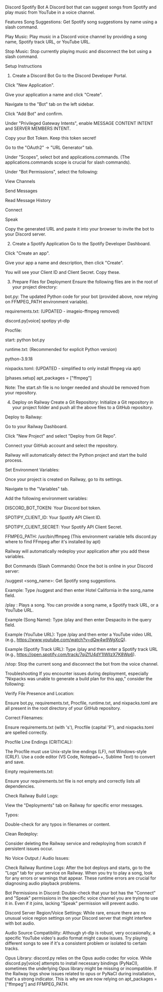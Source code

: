 Discord Spotify Bot
A Discord bot that can suggest songs from Spotify and play music from YouTube in a voice channel.

Features
Song Suggestions: Get Spotify song suggestions by name using a slash command.

Play Music: Play music in a Discord voice channel by providing a song name, Spotify track URL, or YouTube URL.

Stop Music: Stop currently playing music and disconnect the bot using a slash command.

Setup Instructions
1. Create a Discord Bot
Go to the Discord Developer Portal.

Click "New Application".

Give your application a name and click "Create".

Navigate to the "Bot" tab on the left sidebar.

Click "Add Bot" and confirm.

Under "Privileged Gateway Intents", enable MESSAGE CONTENT INTENT and SERVER MEMBERS INTENT.

Copy your Bot Token. Keep this token secret!

Go to the "OAuth2" -> "URL Generator" tab.

Under "Scopes", select bot and applications.commands. (The applications.commands scope is crucial for slash commands).

Under "Bot Permissions", select the following:

View Channels

Send Messages

Read Message History

Connect

Speak

Copy the generated URL and paste it into your browser to invite the bot to your Discord server.

2. Create a Spotify Application
Go to the Spotify Developer Dashboard.

Click "Create an app".

Give your app a name and description, then click "Create".

You will see your Client ID and Client Secret. Copy these.

3. Prepare Files for Deployment
Ensure the following files are in the root of your project directory:

bot.py: The updated Python code for your bot (provided above, now relying on FFMPEG_PATH environment variable).

requirements.txt: (UPDATED - imageio-ffmpeg removed)

discord.py[voice]
spotipy
yt-dlp

Procfile:

start: python bot.py

runtime.txt: (Recommended for explicit Python version)

python-3.9.18

nixpacks.toml: (UPDATED - simplified to only install ffmpeg via apt)

[phases.setup]
apt_packages = ["ffmpeg"]

Note: The start.sh file is no longer needed and should be removed from your repository.

4. Deploy on Railway
Create a Git Repository: Initialize a Git repository in your project folder and push all the above files to a GitHub repository.

Deploy to Railway:

Go to your Railway Dashboard.

Click "New Project" and select "Deploy from Git Repo".

Connect your GitHub account and select the repository.

Railway will automatically detect the Python project and start the build process.

Set Environment Variables:

Once your project is created on Railway, go to its settings.

Navigate to the "Variables" tab.

Add the following environment variables:

DISCORD_BOT_TOKEN: Your Discord bot token.

SPOTIPY_CLIENT_ID: Your Spotify API Client ID.

SPOTIPY_CLIENT_SECRET: Your Spotify API Client Secret.

FFMPEG_PATH: /usr/bin/ffmpeg (This environment variable tells discord.py where to find FFmpeg after it's installed by apt)

Railway will automatically redeploy your application after you add these variables.

Bot Commands (Slash Commands)
Once the bot is online in your Discord server:

/suggest <song_name>: Get Spotify song suggestions.

Example: Type /suggest and then enter Hotel California in the song_name field.

/play <query>: Plays a song. You can provide a song name, a Spotify track URL, or a YouTube URL.

Example (Song Name): Type /play and then enter Despacito in the query field.

Example (YouTube URL): Type /play and then enter a YouTube video URL (e.g., https://www.youtube.com/watch?v=dQw4w9WgXcQ).

Example (Spotify Track URL): Type /play and then enter a Spotify track URL (e.g., https://open.spotify.com/track/7qiZfU4dY1lWllzX7K8Wp6).

/stop: Stop the current song and disconnect the bot from the voice channel.

Troubleshooting
If you encounter issues during deployment, especially "Nixpacks was unable to generate a build plan for this app," consider the following:

Verify File Presence and Location:

Ensure bot.py, requirements.txt, Procfile, runtime.txt, and nixpacks.toml are all present in the root directory of your GitHub repository.

Correct Filenames:

Ensure requirements.txt (with 's'), Procfile (capital 'P'), and nixpacks.toml are spelled correctly.

Procfile Line Endings (CRITICAL):

The Procfile must use Unix-style line endings (LF), not Windows-style (CRLF). Use a code editor (VS Code, Notepad++, Sublime Text) to convert and save.

Empty requirements.txt:

Ensure your requirements.txt file is not empty and correctly lists all dependencies.

Check Railway Build Logs:

View the "Deployments" tab on Railway for specific error messages.

Typos:

Double-check for any typos in filenames or content.

Clean Redeploy:

Consider deleting the Railway service and redeploying from scratch if persistent issues occur.

No Voice Output / Audio Issues:

Check Railway Runtime Logs: After the bot deploys and starts, go to the "Logs" tab for your service on Railway. When you try to play a song, look for any errors or warnings that appear. These runtime errors are crucial for diagnosing audio playback problems.

Bot Permissions in Discord: Double-check that your bot has the "Connect" and "Speak" permissions in the specific voice channel you are trying to use it in. Even if it joins, lacking "Speak" permission will prevent audio.

Discord Server Region/Voice Settings: While rare, ensure there are no unusual voice region settings on your Discord server that might interfere with bot audio.

Audio Source Compatibility: Although yt-dlp is robust, very occasionally, a specific YouTube video's audio format might cause issues. Try playing different songs to see if it's a consistent problem or isolated to certain tracks.

Opus Library: discord.py relies on the Opus audio codec for voice. While discord.py[voice] attempts to install necessary bindings (PyNaCl), sometimes the underlying Opus library might be missing or incompatible. If the Railway logs show issues related to opus or PyNaCl during installation, that's a strong indicator. This is why we are now relying on apt_packages = ["ffmpeg"] and FFMPEG_PATH.
